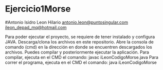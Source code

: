 # Ejercicio1Morse
#Antonio Isidro Leon Hilario
antonio.leon@puntosingular.com
ileon_depad_mq@hotmail.com

Para poder ejecutar el proyecto, se requiere de tener instalado y configura JAVA.
Descarga/clona los archivos en este repositorio.
Abre la consola de comando (cmd) en la dirección en donde se encuentren descargados los archivos.
Puedes compilar y posteriormente ejecutar la aplicación.
Para compilar, ejecuta en el CMD el comando: javac iLeonCodigoMorse.java
Para correr el programa, ejecuta en el CMD el comando: java iLeonCodigoMorse

